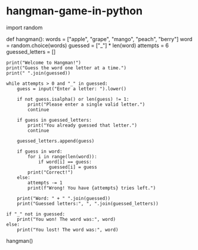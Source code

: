 # hangman-game-in-python
import random


def hangman():
    words = ["apple", "grape", "mango", "peach", "berry"]
    word = random.choice(words)
    guessed = ["_"] * len(word)
    attempts = 6
    guessed_letters = []

    print("Welcome to Hangman!")
    print("Guess the word one letter at a time.")
    print(" ".join(guessed))

    while attempts > 0 and "_" in guessed:
        guess = input("Enter a letter: ").lower()

        if not guess.isalpha() or len(guess) != 1:
            print("Please enter a single valid letter.")
            continue

        if guess in guessed_letters:
            print("You already guessed that letter.")
            continue

        guessed_letters.append(guess)

        if guess in word:
            for i in range(len(word)):
                if word[i] == guess:
                    guessed[i] = guess
            print("Correct!")
        else:
            attempts -= 1
            print(f"Wrong! You have {attempts} tries left.")

        print("Word: " + " ".join(guessed))
        print("Guessed letters:", ", ".join(guessed_letters))

    if "_" not in guessed:
        print("You won! The word was:", word)
    else:
        print("You lost! The word was:", word)


hangman()
